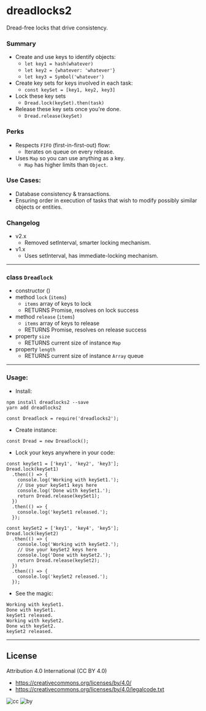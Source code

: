 # dreadlocks2
Dread-free locks that drive consistency.

### Summary

* Create and use keys to identify objects:
  * `let key1 = hash(whatever)`
  * `let key2 = {whatever: 'whatever'}`
  * `let key3 = Symbol('whatever')`
* Create key sets for keys involved in each task:
  * `const keySet = [key1, key2, key3]`
* Lock these key sets
  * `Dread.lock(keySet).then(task)`
* Release these key sets once you're done.
  * `Dread.release(keySet)`

### Perks

* Respects `FIFO` (first-in-first-out) flow:
  * Iterates on queue on every release.
* Uses `Map` so you can use anything as a key.
  * `Map` has higher limits than `Object`.

### Use Cases:

* Database consistency & transactions.
* Ensuring order in execution of tasks that wish to modify possibly similar objects or entities.

### Changelog

* v2.x
  * Removed setInterval, smarter locking mechanism.
* v1.x
  * Uses setInterval, has immediate-locking mechanism.

---

### class `Dreadlock`
* constructor ()
* method `lock` (`items`)
  * `items` array of keys to lock
  * RETURNS Promise, resolves on lock success
* method `release` (`items`)
  * `items` array of keys to release
  * RETURNS Promise, resolves on release success
* property `size`
  * RETURNS current size of instance `Map`
* property `length`
  * RETURNS current size of instance `Array` queue
---

### Usage:

* Install:
```
npm install dreadlocks2 --save
yarn add dreadlocks2
```
```
const Dreadlock = require('dreadlocks2');
```

* Create instance:
```
const Dread = new Dreadlock();
```

* Lock your keys anywhere in your code:
```
const keySet1 = ['key1', 'key2', 'key3'];
Dread.lock(keySet1)
  .then(() => {
    console.log('Working with keySet1.');
    // Use your keySet1 keys here
    console.log('Done with keySet1.');
    return Dread.release(keySet1);
  })
  .then(() => {
    console.log('keySet1 released.');
  });
```
```
const keySet2 = ['key1', 'key4', 'key5'];
Dread.lock(keySet2)
  .then(() => {
    console.log('Working with keySet2.');
    // Use your keySet2 keys here
    console.log('Done with keySet2.');
    return Dread.release(keySet2);
  })
  .then(() => {
    console.log('keySet2 released.');
  });
```
* See the magic:
```
Working with keySet1.
Done with keySet1.
keySet1 released.
Working with keySet2.
Done with keySet2.
keySet2 released.
```

---

## License

Attribution 4.0 International (CC BY 4.0)

* https://creativecommons.org/licenses/by/4.0/
* https://creativecommons.org/licenses/by/4.0/legalcode.txt

![cc](https://creativecommons.org/images/deed/cc_blue_x2.png) ![by](https://creativecommons.org/images/deed/attribution_icon_blue_x2.png)